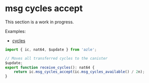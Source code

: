 # msg cycles accept

This section is a work in progress.

Examples:

-   [cycles](https://github.com/demergent-labs/azle/tree/main/examples/cycles)

```typescript
import { ic, nat64, $update } from 'azle';

// Moves all transferred cycles to the canister
$update;
export function receive_cycles(): nat64 {
    return ic.msg_cycles_accept(ic.msg_cycles_available() / 2n);
}
```
